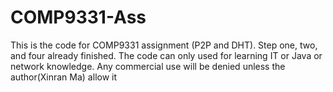 # COMP9331-Ass
This is the code for COMP9331 assignment (P2P and DHT). Step one, two, and four already finished. The code can only used for learning IT or Java or network knowledge. Any commercial use will be denied unless the author(Xinran Ma) allow it
